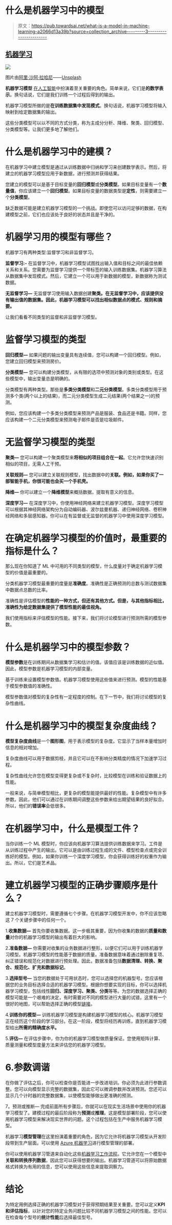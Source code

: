 # 什么是机器学习中的模型

> 原文：<https://pub.towardsai.net/what-is-a-model-in-machine-learning-a2066d13a39b?source=collection_archive---------3----------------------->

## [机器学习](https://towardsai.net/p/category/machine-learning)

![](img/1b1ecf7f58945cedb5acca2cf9dc59ce.png)

图片由[阿里·沙阿·拉哈尼](https://unsplash.com/@lakhani)——[Unsplash](https://unsplash.com/photos/sp1BZ1atp7M)

**机器学习模型** [在人工智能](https://www.hotelmize.com/blog/this-is-the-difference-between-artificial-intelligence-and-machine-learning/#2_What_is_machine_learning_but_not_AI)中扮演着至关重要的角色。简单来说，它们是**的数学表示**。换句话说，它们是我们训练一个过程后得到的输出。

机器学习模型所做的是**在训练数据集中发现模式**。换句话说，机器学习模型将输入映射到给定数据集的输出。

这些分类模型可以以不同的方式分类，称为主成分分析、降维、聚类、回归模型、分类模型等。让我们更多地了解他们。

# 什么是机器学习中的建模？

在机器学习中建立模型是通过从训练数据中归纳和学习来创建数学表示。然后，将建立的机器学习模型应用于新数据，进行预测并获得结果。

您建立的模型可以是基于目标变量的**回归模型**或**分类模型**。如果目标变量有一个**数量值**，你应该建立一个**回归模型**。如果目标变量的数据类型是**定性**，则需要建立一个**分类模型**。

缺乏数据可能是建立机器学习模型的一个挑战。即使您可以访问足够的数据，在构建模型之前，它们也应该处于良好的状态并且是干净的。

# 机器学习用的模型有哪些？

机器学习有两种类型:监督学习和非监督学习。

**监督学习:-** 在监督学习中，机器学习模型试图找出输入值和目标之间的最佳依赖关系和关系。您需要为监督学习提供一个带标签的输入训练数据集。机器学习算法从数据集中发现模式。然后，它建立一个可以用于新数据的模型，新数据称为测试数据。

**无监督学习—** 无监督学习使用输入数据创建**聚类。在无监督学习中，应该提供没有输出值的数据集。因此，机器学习模型可以找出相似数据点的模式、规则和摘要。**

让我们看看不同类型的监督和非监督学习模型。

# 监督学习模型的类型

**回归模型—** 如果问题的输出变量具有连续值，您可以构建一个回归模型。例如，您建立回归模型来预测房价。

**分类模型—** 您可以构建分类模型，从有限的选项中预测对象的类别或类型。在这些模型中，输出变量总是明确的。

分类模型有两种类型。那些是**多类分类模型**和**二元分类模型**。多类分类模型用于预测多个类(两个以上的结果)，而二元分类模型生成二元结果(两个结果之一)的预测。

例如，您应该构建一个多类分类模型来预测产品是服装、食品还是书籍。同样，您应该构建一个二元分类模型来预测电子邮件是否是垃圾邮件。

# 无监督学习模型的类型

**聚类—** 您可以构建一个聚类模型来**将相似的项目组合在一起**。它允许您快速识别相似的项目，无需人工干预。

**关联规则—** 您可以建立关联规则模型，找出数据中的**关联。例如，如果你买了一部智能手机，你很可能也会买一个手机壳。**

**降维—** 你可以建立一个**降维模型**来概括数据，提取有意义的信息。

**深度学习—** 在深度学习中，你使用神经网络来建立机器学习模型。深度学习模型可以根据其神经网络架构分为自动编码器、波尔兹曼机器、递归神经网络、卷积神经网络和多层感知器。你可以在有监督或无监督的机器学习中使用深度学习模型。

# 在确定机器学习模型的价值时，最重要的指标是什么？

那么现在你知道了 ML 中可用的不同类型的模型，什么度量对于确定机器学习模型的价值是最重要的。

分类机器学习模型最重要的度量是**准确度**。准确性是正确预测的总数与测试数据集中数据点总数的比率。

准确性是评估模型的**性能的一种方式，但还有其他方式。但是，与其他指标相比，准确性为给定数据集提供了模型性能的最佳视角。**

我们使用指标来评估模型的性能。接下来，我们将讨论模型进行预测所需的模型参数。

# 什么是机器学习中的模型参数？

**模型参数**是在训练期间从数据集学习和估计的值。该值应该是训练数据的近似值。因此，模型参数是机器学习模型的内部变量。

基于训练来设置模型参数值。机器学习模型使用这些值来进行预测。模型的性能基于模型参数值的准确性。

模型参数值对模型的复杂性有一定程度的控制。在下一节中，我们将讨论模型的复杂性曲线。

# 什么是机器学习中的模型复杂度曲线？

**模型复杂度曲线**是一个**图形图**，用于表示模型的复杂度。它显示了当样本量增加时信息的相对增加。

复杂度曲线可以用于数据剪枝，并且它可以在不影响分类精度的情况下加速学习过程。

复杂性曲线允许您在模型变得更复杂或不复杂时，比较模型在训练和验证数据上的性能。

一般来说，与简单模型相比，更复杂的模型能提供最好的性能。复杂模型中有许多参数。因此，他们可以通过在训练期间调整这些参数来给出期望结果的良好拟合。所以，他们的**错误率**会低很多。

# 在机器学习中，什么是模型工件？

当你训练一个 ML 模型时，你应该向机器学习算法提供训练数据来学习。工件是从训练过程中产生的输出。它可以是由训练过程生成的文件、模型检查点或完全训练好的模型。例如，如果你训练一个深度学习模型，你会获得训练好的权重作为输出。所以，它们是艺术品。

# 建立机器学习模型的正确步骤顺序是什么？

建立机器学习模型时，需要遵循七个步骤。在机器学习模型开发中，你不应该忽略这 7 个关键步骤中的任何一个。

1.**收集数据—** 首先你要收集数据。这一步极其重要，因为你收集的数据的**质量和数量**对你的机器学习模型的输出有着巨大的影响。

2.**准备数据—** 你需要对收集的业务数据进行整形，以便它们可以用于训练机器学习模型。机器学习模型的性能基于数据的质量。准备数据意味着通过删除重复项、纠正错误和规范化对数据进行预处理。因此，数据准备包括**数据清理、转换、聚合、规范化、扩充和数据标记**。

3.**选择型号—** 当您的数据处于可用状态时，您可以选择您的机器型号。您应该根据您的业务目标选择合适的机器学习模型。根据你想要实现的目标，你可以选择机器学习模型，包括线性**回归、深度学习、聚类、分类**等等。为您的数据选择正确的模型可能是一个艰难的决定，有时需要对不同的模型进行大量的试错，这里有一个很好的地图，可以帮助选择正确的模型[链接](https://scikit-learn.org/stable/tutorial/machine_learning_map/index.html)。

4.**训练你的模型—** 训练机器学习模型是构建机器学习模型的核心。机器学习模型正在经历这个阶段的学习部分。在这一阶段，模型将经历再训练，直到机器学习模型给出**所需的精确度水平。**

5.**评估—** 在评估步骤中，你为你的机器学习模型做质量保证。您使用矩阵计算、质量测量和模型度量方法来评估您的机器学习模型。

# 6.参数调谐

在你做了评估之后，你可以检查你是否能进一步改进培训。你必须为此进行参数调整。您可以向模型显示完整的数据集，因此它可以微调参数并改进预测。您还可以显示几个计时器的完整数据集，以使模型能够做出更准确的预测。

7。预测或推断— 完成前面所有步骤后，你就可以在现实生活场景中使用你的机器学习模型了。建模过程的最后阶段称为**预测**或**推理**。这是模型部署阶段，您可以使用机器学习模型来解决现实世界的问题。这个过程包括在生产中服务机器学习模型。

机器学习**模型管理**在这里扮演着重要的角色，因为它允许将机器学习模型从开发阶段带到生产层面。可以使用 [Azure 机器学习](https://docs.microsoft.com/en-us/azure/machine-learning/concept-model-management-and-deployment)进行模型管理的部署。

你可以使用机器学习管道来自动化这些[机器学习工作流程](https://cloud.google.com/ai-platform/docs/ml-solutions-overview)。它允许您在一个模型中**关联和转换序列数据**，因此您可以获得想要的输出。机器学习管道可以将原始数据格式转换为有用的信息，您可以使用这些信息来提取洞察力。

# 结论

为特定用例选择正确的机器学习模型对于获得预期结果至关重要。您可以定义**KPI 和评估指标**，以针对您的特定业务问题比较不同机器学习模型之间的性能。您可以在检查每个型号的**统计性能**后选择最佳型号。